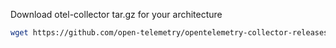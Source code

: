 Download otel-collector tar.gz for your architecture

```bash
wget https://github.com/open-telemetry/opentelemetry-collector-releases/releases/download/v0.88.0/otelcol-contrib_0.88.0_linux_amd64.tar.gz
```